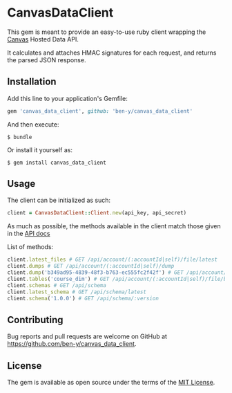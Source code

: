 # CanvasDataClient

This gem is meant to provide an easy-to-use ruby client wrapping the [Canvas](https://canvaslms.com) Hosted Data API.

It calculates and attaches HMAC signatures for each request, and returns the parsed JSON response.

## Installation

Add this line to your application's Gemfile:

```ruby
gem 'canvas_data_client', github: 'ben-y/canvas_data_client'
```

And then execute:

    $ bundle

Or install it yourself as:

    $ gem install canvas_data_client

## Usage

The client can be initialized as such:

```ruby
client = CanvasDataClient::Client.new(api_key, api_secret)
```

As much as possible, the methods available in the client match those given in the [API docs](https://portal.inshosteddata.com/docs/api)

List of methods:

```ruby
client.latest_files # GET /api/account/(:accountId|self)/file/latest
client.dumps # GET /api/account/(:accountId|self)/dump
client.dump('b349ad95-4839-48f3-b763-ec555fc2f42f') # GET /api/account/(:accountId|self)/file/byDump/:dumpId
client.tables('course_dim') # GET /api/account/(:accountId|self)/file/byTable/:tableName
client.schemas # GET /api/schema
client.latest_schema # GET /api/schema/latest
client.schema('1.0.0') # GET /api/schema/:version
```

## Contributing

Bug reports and pull requests are welcome on GitHub at https://github.com/ben-y/canvas_data_client.


## License

The gem is available as open source under the terms of the [MIT License](http://opensource.org/licenses/MIT).
